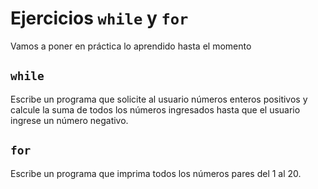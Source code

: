 # Ejercicios `while` y `for`

Vamos a poner en práctica lo aprendido hasta el momento

## `while`

Escribe un programa que solicite al usuario números enteros positivos y calcule la suma de
todos los números ingresados hasta que el usuario ingrese un número negativo.

## `for`

Escribe un programa que imprima todos los números pares del 1 al 20.

